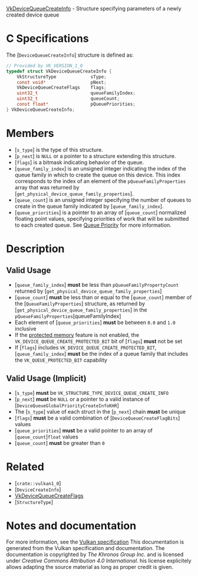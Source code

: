 [VkDeviceQueueCreateInfo](https://www.khronos.org/registry/vulkan/specs/1.3-extensions/man/html/VkDeviceQueueCreateInfo.html) - Structure specifying parameters of a newly created device queue

# C Specifications
The [`DeviceQueueCreateInfo`] structure is defined as:
```c
// Provided by VK_VERSION_1_0
typedef struct VkDeviceQueueCreateInfo {
    VkStructureType             sType;
    const void*                 pNext;
    VkDeviceQueueCreateFlags    flags;
    uint32_t                    queueFamilyIndex;
    uint32_t                    queueCount;
    const float*                pQueuePriorities;
} VkDeviceQueueCreateInfo;
```

# Members
- [`s_type`] is the type of this structure.
- [`p_next`] is `NULL` or a pointer to a structure extending this structure.
- [`flags`] is a bitmask indicating behavior of the queue.
- [`queue_family_index`] is an unsigned integer indicating the index of the queue family in which to create the queue on this device. This index corresponds to the index of an element of the `pQueueFamilyProperties` array that was returned by [`get_physical_device_queue_family_properties`].
- [`queue_count`] is an unsigned integer specifying the number of queues to create in the queue family indicated by [`queue_family_index`].
- [`queue_priorities`] is a pointer to an array of [`queue_count`] normalized floating point values, specifying priorities of work that will be submitted to each created queue. See [Queue Priority](https://www.khronos.org/registry/vulkan/specs/1.3-extensions/html/vkspec.html#devsandqueues-priority) for more information.

# Description
## Valid Usage
-  [`queue_family_index`] **must**  be less than `pQueueFamilyPropertyCount` returned by [`get_physical_device_queue_family_properties`]
-  [`queue_count`] **must**  be less than or equal to the [`queue_count`] member of the [`QueueFamilyProperties`] structure, as returned by [`get_physical_device_queue_family_properties`] in the `pQueueFamilyProperties`[queueFamilyIndex]
-    Each element of [`queue_priorities`] **must**  be between `0.0` and `1.0` inclusive
-    If the [protected memory](https://www.khronos.org/registry/vulkan/specs/1.3-extensions/html/vkspec.html#features-protectedMemory) feature is not enabled, the `VK_DEVICE_QUEUE_CREATE_PROTECTED_BIT` bit of [`flags`] **must**  not be set
-    If [`flags`] includes `VK_DEVICE_QUEUE_CREATE_PROTECTED_BIT`, [`queue_family_index`] **must**  be the index of a queue family that includes the `VK_QUEUE_PROTECTED_BIT` capability

## Valid Usage (Implicit)
-  [`s_type`] **must**  be `VK_STRUCTURE_TYPE_DEVICE_QUEUE_CREATE_INFO`
-  [`p_next`] **must**  be `NULL` or a pointer to a valid instance of [`DeviceQueueGlobalPriorityCreateInfoKHR`]
-    The [`s_type`] value of each struct in the [`p_next`] chain  **must**  be unique
-  [`flags`] **must**  be a valid combination of [`DeviceQueueCreateFlagBits`] values
-  [`queue_priorities`] **must**  be a valid pointer to an array of [`queue_count`]`float` values
-  [`queue_count`] **must**  be greater than `0`

# Related
- [`crate::vulkan1_0`]
- [`DeviceCreateInfo`]
- [VkDeviceQueueCreateFlags]()
- [`StructureType`]

# Notes and documentation
For more information, see the [Vulkan specification](https://www.khronos.org/registry/vulkan/specs/1.3-extensions/html/vkspec.html)
This documentation is generated from the Vulkan specification and documentation.
The documentation is copyrighted by *The Khronos Group Inc.* and is licensed under *Creative Commons Attribution 4.0 International*.
his license explicitely allows adapting the source material as long as proper credit is given.
        